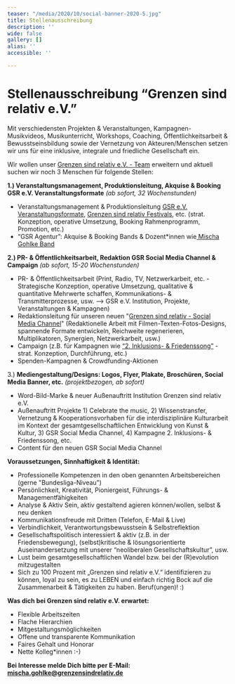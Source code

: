 ```yaml
---
teaser: "/media/2020/10/social-banner-2020-5.jpg"
title: Stellenausschreibung
description: ''
wide: false
gallery: []
alias: ''
accessible: ''

---
```

# **Stellenausschreibung “Grenzen sind relativ e.V.”**

Mit verschiedensten Projekten & Veranstaltungen, Kampagnen-Musikvideos, Musikunterricht, Workshops, Coaching, Öffentlichkeitsarbeit & Bewusstseinsbildung sowie der Vernetzung von Akteuren/Menschen setzen wir uns für eine inklusive, integrale und friedliche Gesellschaft ein.

Wir wollen unser [Grenzen sind relativ e.V. - Team](https://www.grenzensindrelativ.de/ueber-uns/das-team/alle) erweitern und aktuell suchen wir noch 3 Menschen für folgende Stellen:

**1.) Veranstaltungsmanagement, Produktionsleitung, Akquise & Booking GSR e.V. Veranstaltungsformate** _(ab sofort, 32 Wochenstunden)_

* Veranstaltungsmanagement & Produktionsleitung [GSR e.V. Veranstaltungsformate](https://www.grenzensindrelativ.de/aktivitaeten/projekte-und-veranstaltungen/veranstaltungsformate-fuer-dein-event/infos-veranstaltungsformate-fur-dein-event), [Grenzen sind relativ Festivals](https://www.grenzensindrelativ.de/aktivitaeten/projekte-und-veranstaltungen/grenzen-sind-relativ-festivals/allgemeine-infos), etc. (strat. Konzeption, operative Umsetzung, Booking Rahmenprogramm, Promotion, etc.)
* “GSR Agentur”: Akquise & Booking Bands & Dozent*innen wie[ Mischa Gohlke Band](https://mischagohlkeband.de/)

**2.) PR- & Öffentlichkeitsarbeit, Redaktion GSR Social Media Channel & Campaign** _(ab sofort, 15-20 Wochenstunden)_

* PR- & Öffentlichkeitsarbeit (Print, Radio, TV, Netzwerkarbeit, etc. - Strategische Konzeption, operative Umsetzung, qualitative & quantitative Mehrwerte schaffen, Kommunikations- & Transmitterprozesse, usw. --> GSR e.V. Institution, Projekte, Veranstaltungen & Kampagnen)
* Redaktionsleitung für unseren neuen "[Grenzen sind relativ - Social Media Channel](https://www.grenzensindrelativ.de/aktivitaeten/netzwerk-und-oeffentlichkeitsarbeit/grenzen-sind-relativ-social-media-channel)" (Redaktionelle Arbeit mit Filmen-Texten-Fotos-Designs, spannende Formate entwickeln, Reichweite regenerieren, Multiplikatoren, Synergien, Netzwerkarbeit, usw.)
* Campaign (z.B. für Kampagnen wie [“2. Inklusions- & Friedenssong”](https://www.grenzensindrelativ.de/aktivitaeten/kampagnen-musikvideos/inklusions-und-friedenskampagnensong/allgemeine-infos-2-inklusion-friedenssong) - strat. Konzeption, Durchführung, etc.)
* Spenden-Kampagnen & Crowdfunding-Aktionen

3\.) **Mediengestaltung/Designs: Logos, Flyer, Plakate, Broschüren, Social Media Banner, etc.** _(projektbezogen, ab sofort)_

* Word-Bild-Marke & neuer Außenauftritt Institution Grenzen sind relativ e.V.
* Außenauftritt Projekte 1) Celebrate the music, 2) Wissenstransfer, Vernetzung & Kooperationsvorhaben für die interdisziplinäre Kulturarbeit im Kontext der gesamtgesellschaftlichen Entwicklung von Kunst & Kultur, 3) GSR Social Media Channel, 4) Kampagne 2. Inklusions- & Friedenssong, etc.
* Content für den neuen GSR Social Media Channel

**Voraussetzungen, Sinnhaftigkeit & Identität:**

* Professionelle Kompetenzen in den oben genannten Arbeitsbereichen (gerne "Bundesliga-Niveau")
* Persönlichkeit, Kreativität, Pioniergeist, Führungs- & Managementfähigkeiten
* Analyse & Aktiv Sein, aktiv gestaltend agieren können/wollen, selbst & neu denken
* Kommunikationsfreude mit Dritten (Telefon, E-Mail & Live)
* Verbindlichkeit, Verantwortungsbewusstsein & Selbstreflektion
* Gesellschaftspolitisch interessiert & aktiv (z.B. in der Friedensbewegung), (selbst)kritische & lösungsorientierte Auseinandersetzung mit unserer “neoliberalen Gesellschaftskultur”, usw.
* Lust beim gesamtgesellschaftlichen Wandel bzw. bei der (R)evolution mitzugestalten
* Sich zu 100 Prozent mit „Grenzen sind relativ e.V.“ identifizieren zu können, loyal zu sein, es zu LEBEN und einfach richtig Bock auf die Zusammenarbeit & Tätigkeiten zu haben. Beruf(ungen)! :)

**Was dich bei Grenzen sind relativ e.V. erwartet:**

* Flexible Arbeitszeiten
* Flache Hierarchien
* Mitgestaltungsmöglichkeiten
* Offene und transparente Kommunikation
* Faires Gehalt und Honorar
* Nette Kolleg*innen :-)

**Bei Interesse melde Dich bitte per E-Mail:** [**mischa.gohlke@grenzensindrelativ.de**](mailto:mischa.gohlke@grenzensindrelativ.de)
